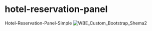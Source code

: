 # hotel-reservation-panel
Hotel-Reservation-Panel-Simple
![WBE_Custom_Bootstrap_Shema2](https://user-images.githubusercontent.com/88238748/155169165-2eb3a26a-a591-47bb-ae41-a5a2c790c658.png)
